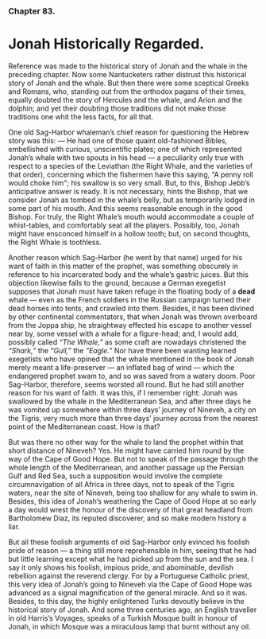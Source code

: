 ### Chapter 83.

# Jonah Historically Regarded.

Reference was made to the historical story of Jonah and the whale in the
preceding chapter. Now some Nantucketers rather distrust this historical story
of Jonah and the whale. But then there were some sceptical Greeks and Romans,
who, standing out from the orthodox pagans of their times, equally doubted the
story of Hercules and the whale, and Arion and the dolphin; and yet their
doubting those traditions did not make those traditions one whit the less
facts, for all that.

One old Sag-Harbor whaleman’s chief reason for questioning the Hebrew story was
this: — He had one of those quaint old-fashioned Bibles, embellished with
curious, unscientific plates; one of which represented Jonah’s whale with two
spouts in his head — a peculiarity only true with respect to a species of the
Leviathan (the Right Whale, and the varieties of that order), concerning which
the fishermen have this saying, “A penny roll would choke him"; his swallow is
so very small. But, to this, Bishop Jebb’s anticipative answer is ready. It is
not necessary, hints the Bishop, that we consider Jonah as tombed in the
whale’s belly, but as temporarily lodged in some part of his mouth. And this
seems reasonable enough in the good Bishop. For truly, the Right Whale’s mouth
would accommodate a couple of whist-tables, and comfortably seat all the
players. Possibly, too, Jonah might have ensconced himself in a hollow tooth;
but, on second thoughts, the Right Whale is toothless.

Another reason which Sag-Harbor (he went by that name) urged for his want of
faith in this matter of the prophet, was something obscurely in reference to
his incarcerated body and the whale’s gastric juices. But this objection
likewise falls to the ground, because a German exegetist supposes that Jonah
must have taken refuge in the floating body of a **dead** whale — even as the
French soldiers in the Russian campaign turned their dead horses into tents,
and crawled into them. Besides, it has been divined by other continental
commentators, that when Jonah was thrown overboard from the Joppa ship, he
straightway effected his escape to another vessel near by, some vessel with a
whale for a figure-head; and, I would add, possibly called _“The Whale,”_ as
some craft are nowadays christened the _“Shark,”_ the _“Gull,”_ the _“Eagle.”_
Nor have there been wanting learned exegetists who have opined that the whale
mentioned in the book of Jonah merely meant a life-preserver — an inflated bag
of wind — which the endangered prophet swam to, and so was saved from a watery
doom. Poor Sag-Harbor, therefore, seems worsted all round. But he had still
another reason for his want of faith. It was this, if I remember right: Jonah
was swallowed by the whale in the Mediterranean Sea, and after three days he
was vomited up somewhere within three days’ journey of Nineveh, a city on the
Tigris, very much more than three days’ journey across from the nearest point
of the Mediterranean coast. How is that?

But was there no other way for the whale to land the prophet within that short
distance of Nineveh? Yes. He might have carried him round by the way of the
Cape of Good Hope. But not to speak of the passage through the whole length of
the Mediterranean, and another passage up the Persian Gulf and Red Sea, such a
supposition would involve the complete circumnavigation of all Africa in three
days, not to speak of the Tigris waters, near the site of Nineveh, being too
shallow for any whale to swim in. Besides, this idea of Jonah’s weathering the
Cape of Good Hope at so early a day would wrest the honour of the discovery of
that great headland from Bartholomew Diaz, its reputed discoverer, and so make
modern history a liar.

But all these foolish arguments of old Sag-Harbor only evinced his foolish
pride of reason — a thing still more reprehensible in him, seeing that he had
but little learning except what he had picked up from the sun and the sea. I
say it only shows his foolish, impious pride, and abominable, devilish
rebellion against the reverend clergy. For by a Portuguese Catholic priest,
this very idea of Jonah’s going to Nineveh via the Cape of Good Hope was
advanced as a signal magnification of the general miracle. And so it was.
Besides, to this day, the highly enlightened Turks devoutly believe in the
historical story of Jonah. And some three centuries ago, an English traveller
in old Harris’s Voyages, speaks of a Turkish Mosque built in honour of Jonah,
in which Mosque was a miraculous lamp that burnt without any oil.
